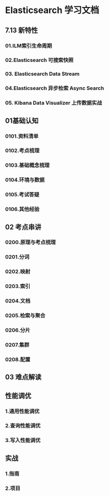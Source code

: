 # Elasticsearch 学习文档

## 7.13 新特性

### 01.ILM索引生命周期

### 02.Elasticsearch 可搜索快照

### 03. Elasticsearch Data Stream

### 04.Elasticsearch 异步检索 Async Search

### 05. Kibana Data Visualizer 上传数据实战


## 01基础认知

### 0101.资料清单

###  0102.考点梳理

### 0103.基础概念梳理

### 0104.环境与数据

### 0105.考试答疑

### 0106.其他经验


## 02 考点串讲

### 0200.原理与考点梳理

### 0201.分词

### 0202.映射

### 0203.索引

### 0204.文档

### 0205.检索与聚合

### 0206.分片

### 0207.集群

### 0208.配置


## 03 难点解读


## 性能调优

### 1.通用性能调优

### 2.查询性能调优

### 3.写入性能调优


## 实战

### 1.指南

### 2.项目

